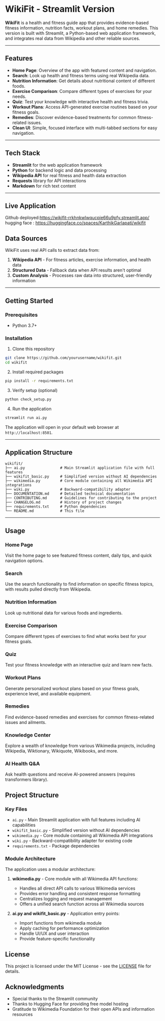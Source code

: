 # WikiFit - Streamlit Version

**WikiFit** is a health and fitness guide app that provides evidence-based fitness information, nutrition facts, workout plans, and home remedies. This version is built with Streamlit, a Python-based web application framework, and integrates real data from Wikipedia and other reliable sources.

---

## Features

- **Home Page**: Overview of the app with featured content and navigation.
- **Search**: Look up health and fitness terms using real Wikipedia data.
- **Nutrition Information**: Get details about nutritional content of different foods.
- **Exercise Comparison**: Compare different types of exercises for your needs.
- **Quiz**: Test your knowledge with interactive health and fitness trivia.
- **Workout Plans**: Access API-generated exercise routines based on your fitness goals.
- **Remedies**: Discover evidence-based treatments for common fitness-related issues.
- **Clean UI**: Simple, focused interface with multi-tabbed sections for easy navigation.

---

## Tech Stack

- **Streamlit** for the web application framework
- **Python** for backend logic and data processing
- **Wikipedia API** for real fitness and health data extraction
- **Requests** library for API interactions
- **Markdown** for rich text content

---

## Live Application
Github deployed:https://wikifit-rrkhnkwlwqucpie66u9pfy.streamlit.app/
hugging face : https://huggingface.co/spaces/KarthikGarlapati/wikifit

## Data Sources

WikiFit uses real API calls to extract data from:

1. **Wikipedia API** - For fitness articles, exercise information, and health data
2. **Structured Data** - Fallback data when API results aren't optimal
3. **Custom Analysis** - Processes raw data into structured, user-friendly information

---

## Getting Started

### Prerequisites

- Python 3.7+

### Installation

1. Clone this repository
```bash
git clone https://github.com/yourusername/wikifit.git
cd wikifit
```

2. Install required packages
```bash
pip install -r requirements.txt
```

3. Verify setup (optional)
```bash
python check_setup.py
```

4. Run the application
```bash
streamlit run ai.py
```

The application will open in your default web browser at `http://localhost:8501`.

---

## Application Structure

```
wikifit/
├── ai.py                # Main Streamlit application file with full features
├── wikifit_basic.py     # Simplified version without AI dependencies
├── wikimedia.py         # Core module containing all Wikimedia API integrations
├── wiki.py              # Backward-compatibility adapter
├── DOCUMENTATION.md     # Detailed technical documentation
├── CONTRIBUTING.md      # Guidelines for contributing to the project
├── CHANGELOG.md         # History of project changes
├── requirements.txt     # Python dependencies
└── README.md            # This file
```

---

## Usage

### Home Page
Visit the home page to see featured fitness content, daily tips, and quick navigation options.

### Search
Use the search functionality to find information on specific fitness topics, with results pulled directly from Wikipedia.

### Nutrition Information
Look up nutritional data for various foods and ingredients.

### Exercise Comparison
Compare different types of exercises to find what works best for your fitness goals.

### Quiz
Test your fitness knowledge with an interactive quiz and learn new facts.

### Workout Plans
Generate personalized workout plans based on your fitness goals, experience level, and available equipment.

### Remedies
Find evidence-based remedies and exercises for common fitness-related issues and ailments.

### Knowledge Center
Explore a wealth of knowledge from various Wikimedia projects, including Wikipedia, Wiktionary, Wikiquote, Wikibooks, and more.

### AI Health Q&A
Ask health questions and receive AI-powered answers (requires transformers library).

## Project Structure

### Key Files

- `ai.py` - Main Streamlit application with full features including AI capabilities
- `wikifit_basic.py` - Simplified version without AI dependencies
- `wikimedia.py` - Core module containing all Wikimedia API integrations
- `wiki.py` - Backward-compatibility adapter for existing code
- `requirements.txt` - Package dependencies

### Module Architecture

The application uses a modular architecture:

1. **wikimedia.py** - Core module with all Wikimedia API functions:
   - Handles all direct API calls to various Wikimedia services
   - Provides error handling and consistent response formatting
   - Centralizes logging and request management
   - Offers a unified search function across all Wikimedia sources

2. **ai.py and wikifit_basic.py** - Application entry points:
   - Import functions from wikimedia module
   - Apply caching for performance optimization
   - Handle UI/UX and user interaction
   - Provide feature-specific functionality

## License

This project is licensed under the MIT License - see the [LICENSE](LICENSE) file for details.

## Acknowledgments

- Special thanks to the Streamlit community
- Thanks to Hugging Face for providing free model hosting
- Gratitude to Wikimedia Foundation for their open APIs and information resources

